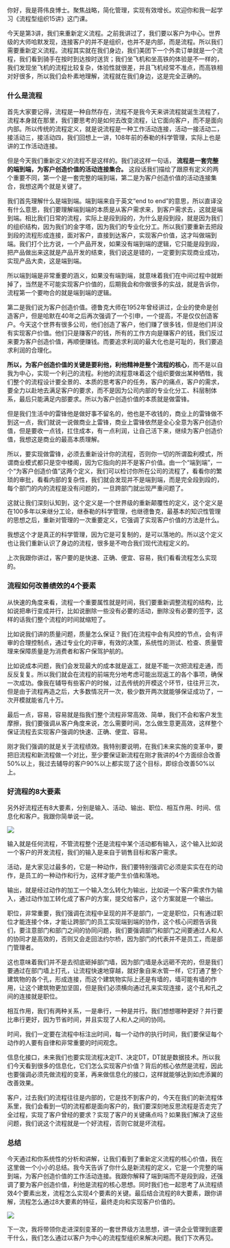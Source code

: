 你好，我是蒋伟良博士。聚焦战略，简化管理，实现有效增长。欢迎你和我一起学习《流程型组织15讲》这门课。

今天是第3讲，我们来重新定义流程。之前我讲过了，我们要以客户为中心。世界级的大师哈默发现，连接客户的并不是组织，也并不是内部，而是流程。所以我们需要重新定义流程。流程其实就在我们身边，我们美团下一个外卖订单就是一个流程，我们看到骑手在按时到达按时送货；我们坐飞机和坐高铁的体验是不一样的，我们发现坐飞机的流程比较复杂，体验性就很差，并且飞机经常不准点，而高铁相对好很多，所以我们会朴素地理解，流程就在我们身边，这是完全正确的。

### 什么是流程

首先大家要记得，流程是一种自然存在，流程不是我今天来讲流程就诞生流程了，流程本身就在那里，我们要思考的是如何去改变流程，让它面向客户，而不是面向内部。所以传统的流程定义，就是说流程是一种工作活动连接，活动一接活动二，接活动三，接活动四，我们回想上一讲，108年前的泰勒的科学管理，实际上也是讲的工作活动连接。

但是今天我们重新定义的流程不是这样的。我们说这样一句话， **流程是一套完整的端到端，为客户创造价值的活动连接集合。** 这段话我们描绘了跟原有定义的两个重要不同，第一个是一套完整的端到端，第二是为客户创造价值的活动连接集合，我想这两个就是关键了。

我们首先理解什么是端到端。端到端来自于英文“end to end”的意思，所以直译没有什么意思，我们要理解端到端的本质是从客户需求来，到客户需求去，这就是端到端。相比我们日常的流程，实际上是段到段的，为什么是段到段，就是因为我们的组织结构，因为我们的金字塔，因为我们的专业化分工。所以我们要重新去把段到段的流程形成连接，面对客户，直接到达客户，实现客户价值，这才叫做端到端。我们打个比方说，一个产品开发，如果没有端到端的逻辑，它只能是段到段，把产品做出来这就是产品开发的结束，我们说这是错的，一定要到实现商业成功，实现产品大卖，这是端到端。

所以端到端是非常重要的涵义，如果没有端到端，就意味着我们在中间过程中就断掉了，当然是不可能实现客户价值的，后期我会和你做很多的实战，就是告诉你，流程第一个要吻合的就是端到端的逻辑。

第二是我们说为客户创造价值。德鲁克大师在1952年曾经讲过，企业的使命是创造客户，但是哈默在40年之后再次强调了一个引申，一个提高，不是仅仅创造客户。今天这个世界有很多公司，他们创造了客户，他们赚了很多钱，但是他们并没有实现客户价值。他们只是赚客户的钱，所有的工作方向是赚客户的钱，我们反过来要为客户创造价值，再顺便赚钱。而要追求利润的最大化也是可耻的，我们要追求利润的合理化。

**所以，为客户创造价值的关键是要利他，利他精神是整个流程的核心**，而不是以自我为中心，实现一个利己的流程。利他的流程意味着这个组织要做出某种牺牲，我们整个的流程设计要全景的、本质的思考客户的任务，客户的痛点，客户的需求，要全力以赴地去满足客户的要求，而不是因为公司内部的专业化分工、科层制体系，最后只能满足内部要求。所以为客户创造价值的本质就是做雷锋。

但是我们生活中的雷锋他是做好事不留名的，他也是不收钱的，商业上的雷锋做不到这一点，我们就说一说做商业上雷锋，商业上雷锋依然是全心全意为客户创造价值，但是要收一点钱，扛住成本，有一点利润，让自己活下来，继续为客户创造价值，我想这是商业的最高本质理解。

所以，要实现做雷锋，必须去重新设计你的流程，否则你一切的所谓盈利模式，所谓商业模式都只是空中楼阁，因为它指向的并不是客户价值。由一个“端到端”，一个“为客户创造价值”这两个定义，我们可以检讨你所在公司的流程了，看看你的繁琐的审批，看看内部的复杂性，我们就会发现并不是端到端，而是完全段到段的，每个部门的内的流程是没有问题的，一旦跨部门就出现严重问题了。

这就让我们深刻认知到，这个定义是一个世界级的重新颠覆性的定义，这个定义是在100多年以来继分工论，继泰勒的科学管理，也继德鲁克，最基本的知识性管理的思想之后，重新对管理的一次重要定义，它强调了实现客户价值的方法是什么。

我想这个才是真正的科学管理，因为它是可复制的，是可以落地的。所以这个定义也让我们重新认识了身边的流程，很多是不吻合我们现代流程定义的。

上次我跟你讲过，客户要的是快速、正确、便宜、容易，我们看看流程怎么实现的。

### 流程如何改善绩效的4个要素

从快速的角度来看，流程一个重要属性就是时间，我们要重新调整流程的结构，比如说把串行变成并行，比如说删除一些没有必要的活动，删除没有必要的签字，这样的话我们整个流程的时间就缩短了。

比如说我们讲的质量问题，质量怎么保证？我们在流程中会有风控的节点，会有评审的合理控制点，通过专业化的评审，有效的决策，系统性的测试、检查、质量管理来保障质量是为消费者和客户保驾护航的。

比如说成本问题，我们会发现最大的成本就是返工，就是不能一次把流程走通，而反反复复。所以我们就会在流程的前端充分地考虑可能出现返工的各个事项，确保一次成功。像我在辅导有些客户的时候，过去传统的开模这个环节，往往开三次，但是由于流程再造之后，大多数情况开一次，极少数开两次就能够保证成功了，一次开模就能省几十万。

最后一点，容易，容易就是指我们整个流程非常高效、简单，我们不会和客户发生摩擦，我们要强调从客户角度来说，怎么需要时间，怎么做生意更高效，这样整个保证流程去实现客户强调的快速、正确、便宜、容易。

刚才我们强调的就是关于流程绩效。我特别要说明，在我们未来实施的变革中，要把旧流程和新流程做一个对比，至少要保证新流程在刚才我讲的4个方面综合改善50%以上，我过去辅导的客户90%以上都实现了这个目标，即综合改善50%以上。

### 好流程的8大要素

另外好流程还有8大要素，分别是输入、活动、输出、职位、相互作用、时间、信息化和客户。我跟你简单说一说。

![](https://static001.geekbang.org/resource/image/bc/62/bcf12dd722eae751c45cea1bef4aae62.png?wh=2700*1267)

输入就是任何流程，不管流程整个还是流程中某个活动都有输入，这个输入比如说一个客户的开发流程，我们的输入是来自于销售目标和客户需求。

活动，是大家见过最多的，它是一种动作，我们要特别强调它必须是实实在在的动作，是员工的一种动作和行为，这样才能产生价值和落地。

输出，就是经过动作的加工一个输入怎么转化为输出，比如说一个客户需求作为输入，通过动作加工转化成了客户的方案，提交给客户，这个方案就是一个输出。

职位，非常重要，我们强调在流程中呈现的并不是部门，一定是职位，只有通过职位才能连接个体，才能让跨部门的员工实现端到端的协作，这个核心问题告诉我们，要注意部门和部门之间的协同问题，我们要强调部门和部门之间要通过人和人的协同才是高效的，否则又会走回法约尔桥，因为部门的代表并不是员工，而是部门管理者。

这也意味着我们并不是去彻底砸掉部门墙，因为部门墙是永远砸不完的，但是我们要通过在部门墙上打孔，让流程快速地穿越，就好象自来水管一样，它打通了整个建筑物的各个孔，形成连接，而这个建筑物实际上还是有墙的，墙可能有墙的作用，让这个建筑物更加坚固，但是我们必须横向通过孔来实现连接，这个孔和孔之间的连接就是职位。

相互作用，我们有两种关系，一是串行，一种是并行。我们想想哪种更好？并行要比串行更好，因为节省时间，并且实现了人和人之间的协同。

时间，我们一定要在流程中标注出时间，每一个动作的执行时间，我们要保证每个动作的人要有自律和非常重要的时间观念。

信息化接口，未来我们也要实现流程决定IT、决定DT，DT就是数据技术。所以我们今天看到很多的信息化，它们怎么实现客户价值？背后的核心依然是流程，因此也要强调必须先做流程的变革，再来做信息化的接口，这样就能够达到如虎添翼的改善效果。

客户，过去我们的流程往往是内部的，它是找不到客户的，今天在我们的新流程体系里，我们会看到一切的流程都是面向客户的，我们要深刻地反思流程是否走完了全过程，实现了客户曾经的要求？实现了客户的关键痛点吗？如果我们解决了这些问题，我们说这个流程就是一个好流程，否则它就是坏流程。

### 总结

今天通过和你系统性的分析和讲解，让我们看到了重新定义流程的核心价值，我在这里做一个小小的总结。我今天告诉了你什么是新流程的定义，它是一个完整的端到端，为客户创造价值的工作活动连接。我跟你解释了端到端而不是段到段，还强调了要为客户创造价值，利他是流程的核心思想。同时我们也一起思考了从流程绩效4个要素出发，流程怎么实现4个要素的关键。最后结合流程的8大要素，跟你讲解，流程怎么通过8大要素的特征，最终走向和实现客户价值的。

![](https://static001.geekbang.org/resource/image/b1/3f/b1d9eea6a459b9d7822c2e41c545683f.png?wh=2457*2448)

下一次，我将带领你走进深刻变革的一套世界级方法思想，讲一讲企业管理到底要干什么，我们怎么通过以客户为中心的流程型组织来解决问题。我们下次再见。